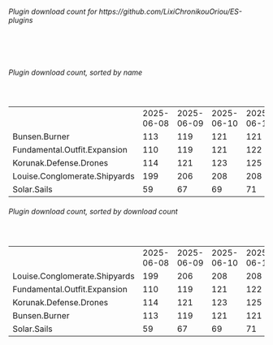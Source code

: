 <h6>Plugin download count for https://github.com/LixiChronikouOriou/ES-plugins</h6><br>
<br>
<h6>Plugin download count, sorted by name</h6><sub><sup><br>
<table>
	<tr>
		<td></td>
		<td>2025-06-08</td>
		<td>2025-06-09</td>
		<td>2025-06-10</td>
		<td>2025-06-11</td>
		<td>2025-06-12</td>
		<td>2025-06-13</td>
		<td>2025-06-14</td>
		<td>today +</td>
	</tr>
	<tr>
		<td>Bunsen.Burner</td>
		<td>113</td>
		<td>119</td>
		<td>121</td>
		<td>121</td>
		<td>126</td>
		<td>131</td>
		<td>133</td>
		<td>+ 2</td>
	</tr>
	<tr>
		<td>Fundamental.Outfit.Expansion</td>
		<td>110</td>
		<td>119</td>
		<td>121</td>
		<td>122</td>
		<td>135</td>
		<td>145</td>
		<td>147</td>
		<td>+ 2</td>
	</tr>
	<tr>
		<td>Korunak.Defense.Drones</td>
		<td>114</td>
		<td>121</td>
		<td>123</td>
		<td>125</td>
		<td>136</td>
		<td>142</td>
		<td>144</td>
		<td>+ 2</td>
	</tr>
	<tr>
		<td>Louise.Conglomerate.Shipyards</td>
		<td>199</td>
		<td>206</td>
		<td>208</td>
		<td>208</td>
		<td>221</td>
		<td>227</td>
		<td>229</td>
		<td>+ 2</td>
	</tr>
	<tr>
		<td>Solar.Sails</td>
		<td>59</td>
		<td>67</td>
		<td>69</td>
		<td>71</td>
		<td>77</td>
		<td>83</td>
		<td>83</td>
		<td></td>
	</tr>
</table>
</sub></sup>
<h6>Plugin download count, sorted by download count</h6><sub><sup><br>
<table>
	<tr>
		<td></td>
		<td>2025-06-08</td>
		<td>2025-06-09</td>
		<td>2025-06-10</td>
		<td>2025-06-11</td>
		<td>2025-06-12</td>
		<td>2025-06-13</td>
		<td>2025-06-14</td>
		<td>today +</td>
	</tr>
	<tr>
		<td>Louise.Conglomerate.Shipyards</td>
		<td>199</td>
		<td>206</td>
		<td>208</td>
		<td>208</td>
		<td>221</td>
		<td>227</td>
		<td>229</td>
		<td>+ 2</td>
	</tr>
	<tr>
		<td>Fundamental.Outfit.Expansion</td>
		<td>110</td>
		<td>119</td>
		<td>121</td>
		<td>122</td>
		<td>135</td>
		<td>145</td>
		<td>147</td>
		<td>+ 2</td>
	</tr>
	<tr>
		<td>Korunak.Defense.Drones</td>
		<td>114</td>
		<td>121</td>
		<td>123</td>
		<td>125</td>
		<td>136</td>
		<td>142</td>
		<td>144</td>
		<td>+ 2</td>
	</tr>
	<tr>
		<td>Bunsen.Burner</td>
		<td>113</td>
		<td>119</td>
		<td>121</td>
		<td>121</td>
		<td>126</td>
		<td>131</td>
		<td>133</td>
		<td>+ 2</td>
	</tr>
	<tr>
		<td>Solar.Sails</td>
		<td>59</td>
		<td>67</td>
		<td>69</td>
		<td>71</td>
		<td>77</td>
		<td>83</td>
		<td>83</td>
		<td></td>
	</tr>
</table>
</sub></sup>
